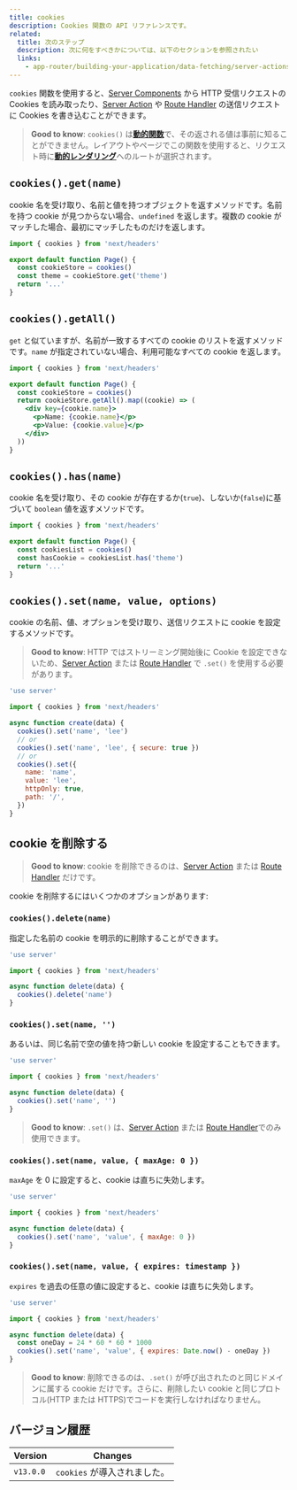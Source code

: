 ```yaml
---
title: cookies
description: Cookies 関数の API リファレンスです。
related:
  title: 次のステップ
  description: 次に何をすべきかについては、以下のセクションを参照されたい
  links:
    - app-router/building-your-application/data-fetching/server-actions
---
```


`cookies` 関数を使用すると、[Server Components](/docs/app-router/building-your-application/rendering/server-components) から HTTP 受信リクエストの Cookies を読み取ったり、[Server Action](/docs/app-router/building-your-application/data-fetching/server-actions-and-mutations) や [Route Handler](/docs/app-router/building-your-application/routing/route-handlers) の送信リクエストに Cookies を書き込むことができます。

> **Good to know**: `cookies()` は[**動的関数**](/docs/app-router/building-your-application/rendering/server-components#動的関数)で、その返される値は事前に知ることができません。レイアウトやページでこの関数を使用すると、リクエスト時に[**動的レンダリング**](/docs/app-router/building-your-application/rendering/server-components#動的レンダリング)へのルートが選択されます。

## `cookies().get(name)`

cookie 名を受け取り、名前と値を持つオブジェクトを返すメソッドです。名前を持つ cookie が見つからない場合、`undefined` を返します。複数の cookie がマッチした場合、最初にマッチしたものだけを返します。

```jsx title="app/page.js"
import { cookies } from 'next/headers'

export default function Page() {
  const cookieStore = cookies()
  const theme = cookieStore.get('theme')
  return '...'
}
```

## `cookies().getAll()`

`get` と似ていますが、名前が一致するすべての cookie のリストを返すメソッドです。`name` が指定されていない場合、利用可能なすべての cookie を返します。

```jsx title="app/page.js"
import { cookies } from 'next/headers'

export default function Page() {
  const cookieStore = cookies()
  return cookieStore.getAll().map((cookie) => (
    <div key={cookie.name}>
      <p>Name: {cookie.name}</p>
      <p>Value: {cookie.value}</p>
    </div>
  ))
}
```

## `cookies().has(name)`

cookie 名を受け取り、その cookie が存在するか(`true`)、しないか(`false`)に基づいて `boolean` 値を返すメソッドです。

```jsx title="app/page.js"
import { cookies } from 'next/headers'

export default function Page() {
  const cookiesList = cookies()
  const hasCookie = cookiesList.has('theme')
  return '...'
}
```

## `cookies().set(name, value, options)`

cookie の名前、値、オプションを受け取り、送信リクエストに cookie を設定するメソッドです。

> **Good to know**: HTTP ではストリーミング開始後に Cookie を設定できないため、[Server Action](/docs/app-router/building-your-application/data-fetching/server-actions-and-mutations) または [Route Handler](/docs/app-router/building-your-application/routing/route-handlers) で `.set()` を使用する必要があります。

```js title="app/actions.js"
'use server'

import { cookies } from 'next/headers'

async function create(data) {
  cookies().set('name', 'lee')
  // or
  cookies().set('name', 'lee', { secure: true })
  // or
  cookies().set({
    name: 'name',
    value: 'lee',
    httpOnly: true,
    path: '/',
  })
}
```

## cookie を削除する

> **Good to know**: cookie を削除できるのは、[Server Action](/docs/app-router/building-your-application/data-fetching/server-actions-and-mutations) または [Route Handler](/docs/app-router/building-your-application/routing/route-handlers) だけです。

cookie を削除するにはいくつかのオプションがあります:

### `cookies().delete(name)`

指定した名前の cookie を明示的に削除することができます。

```js title="app/actions.js"
'use server'

import { cookies } from 'next/headers'

async function delete(data) {
  cookies().delete('name')
}
```

### `cookies().set(name, '')`

あるいは、同じ名前で空の値を持つ新しい cookie を設定することもできます。

```js title="app/actions.js"
'use server'

import { cookies } from 'next/headers'

async function delete(data) {
  cookies().set('name', '')
}
```

> **Good to know**: `.set()` は、[Server Action](/docs/app-router/building-your-application/data-fetching/server-actions-and-mutations) または [Route Handler](/docs/app-router/building-your-application/routing/route-handlers)でのみ使用できます。

### `cookies().set(name, value, { maxAge: 0 })`

`maxAge` を 0 に設定すると、cookie は直ちに失効します。

```js title="app/actions.js"
'use server'

import { cookies } from 'next/headers'

async function delete(data) {
  cookies().set('name', 'value', { maxAge: 0 })
}
```

### `cookies().set(name, value, { expires: timestamp })`

`expires` を過去の任意の値に設定すると、cookie は直ちに失効します。

```js title="app/actions.js"
'use server'

import { cookies } from 'next/headers'

async function delete(data) {
  const oneDay = 24 * 60 * 60 * 1000
  cookies().set('name', 'value', { expires: Date.now() - oneDay })
}
```

> **Good to know**: 削除できるのは、`.set()` が呼び出されたのと同じドメインに属する cookie だけです。さらに、削除したい cookie と同じプロトコル(HTTP または HTTPS)でコードを実行しなければなりません。

## バージョン履歴

| Version   | Changes                      |
| --------- | ---------------------------- |
| `v13.0.0` | `cookies` が導入されました。 |
